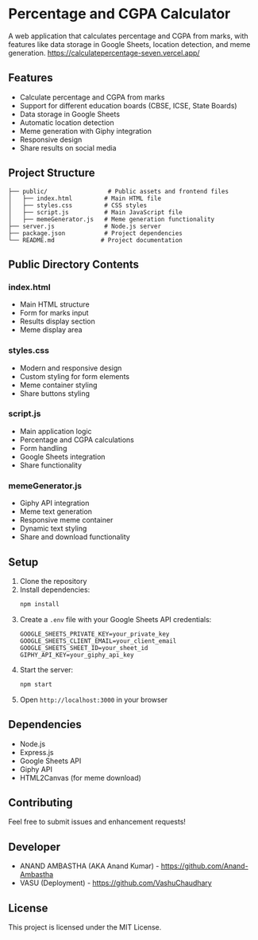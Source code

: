 # Percentage and CGPA Calculator

A web application that calculates percentage and CGPA from marks, with features like data storage in Google Sheets, location detection, and meme generation.
https://calculatepercentage-seven.vercel.app/

## Features

- Calculate percentage and CGPA from marks
- Support for different education boards (CBSE, ICSE, State Boards)
- Data storage in Google Sheets
- Automatic location detection
- Meme generation with Giphy integration
- Responsive design
- Share results on social media

## Project Structure

```
├── public/                 # Public assets and frontend files
│   ├── index.html         # Main HTML file
│   ├── styles.css         # CSS styles
│   ├── script.js          # Main JavaScript file
│   ├── memeGenerator.js   # Meme generation functionality
├── server.js              # Node.js server
├── package.json           # Project dependencies
└── README.md             # Project documentation
```

## Public Directory Contents

### index.html
- Main HTML structure
- Form for marks input
- Results display section
- Meme display area

### styles.css
- Modern and responsive design
- Custom styling for form elements
- Meme container styling
- Share buttons styling

### script.js
- Main application logic
- Percentage and CGPA calculations
- Form handling
- Google Sheets integration
- Share functionality

### memeGenerator.js
- Giphy API integration
- Meme text generation
- Responsive meme container
- Dynamic text styling
- Share and download functionality

## Setup

1. Clone the repository
2. Install dependencies:
   ```bash
   npm install
   ```
3. Create a `.env` file with your Google Sheets API credentials:
   ```
   GOOGLE_SHEETS_PRIVATE_KEY=your_private_key
   GOOGLE_SHEETS_CLIENT_EMAIL=your_client_email
   GOOGLE_SHEETS_SHEET_ID=your_sheet_id
   GIPHY_API_KEY=your_giphy_api_key
   ```
4. Start the server:
   ```bash
   npm start
   ```
5. Open `http://localhost:3000` in your browser

## Dependencies

- Node.js
- Express.js
- Google Sheets API
- Giphy API
- HTML2Canvas (for meme download)

## Contributing

Feel free to submit issues and enhancement requests!


## Developer
- ANAND AMBASTHA (AKA Anand Kumar) - https://github.com/Anand-Ambastha
- VASU (Deployment) - https://github.com/VashuChaudhary


## License

This project is licensed under the MIT License. 
